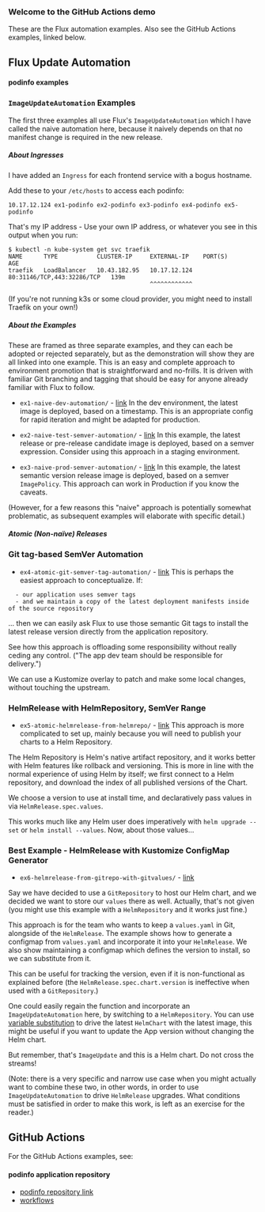 ### Welcome to the GitHub Actions demo

These are the Flux automation examples. Also see the GitHub Actions examples, linked below.

## Flux Update Automation

#### podinfo examples

### `ImageUpdateAutomation` Examples

The first three examples all use Flux's `ImageUpdateAutomation` which I have called the naive automation here, because it naively depends on that no
manifest change is required in the new release.

##### About Ingresses

I have added an `Ingress` for each frontend service with a bogus hostname.

Add these to your `/etc/hosts` to access each podinfo:

```
10.17.12.124 ex1-podinfo ex2-podinfo ex3-podinfo ex4-podinfo ex5-podinfo
```

That's my IP address - Use your own IP address, or whatever you see in this output when you run:

```
$ kubectl -n kube-system get svc traefik
NAME      TYPE           CLUSTER-IP     EXTERNAL-IP    PORT(S)                      AGE
traefik   LoadBalancer   10.43.182.95   10.17.12.124   80:31146/TCP,443:32286/TCP   139m
                                        ^^^^^^^^^^^^
```

(If you're not running k3s or some cloud provider, you might need to install Traefik on your own!)

##### About the Examples

These are framed as three separate examples, and they can each be adopted or rejected separately, but as the demonstration will
show they are all linked into one example.  This is an easy and complete approach to environment promotion that is straightforward
and no-frills. It is driven with familiar Git branching and tagging that should be easy for anyone already familiar with Flux to
follow.

* `ex1-naive-dev-automation/` -
  [link](https://github.com/kingdonb/github-actions-demo/tree/main/apps/podinfo/ex1-naive-dev-automation#readme)
In the dev environment, the latest image is deployed, based on a timestamp.
This is an appropriate config for rapid iteration and might be adapted for
production.

* `ex2-naive-test-semver-automation/` -
  [link](https://github.com/kingdonb/github-actions-demo/tree/main/apps/podinfo/ex2-naive-test-semver-automation#readme)
In this example, the latest release or pre-release candidate image is deployed,
based on a semver expression. Consider using this approach in a staging
environment.

* `ex3-naive-prod-semver-automation/` -
  [link](https://github.com/kingdonb/github-actions-demo/tree/main/apps/podinfo/ex3-naive-prod-semver-automation#readme)
In this example, the latest semantic version release image is deployed, based
on a semver `ImagePolicy`. This approach can work in Production if you know the
caveats.

(However, for a few reasons this "naive" approach is potentially somewhat
problematic, as subsequent examples will elaborate with specific detail.)

##### Atomic (Non-naïve) Releases

### Git tag-based SemVer Automation

* `ex4-atomic-git-semver-tag-automation/` -
  [link](https://github.com/kingdonb/github-actions-demo/tree/main/apps/podinfo/ex4-atomic-git-semver-tag-automation)
This is perhaps the easiest approach to conceptualize. If:

```
  - our application uses semver tags
  - and we maintain a copy of the latest deployment manifests inside of the source repository
```

... then we can easily ask Flux to use those semantic Git tags to install the
latest release version directly from the application repository.

See how this approach is offloading some responsibility without really ceding
any control. ("The app dev team should be responsible for delivery.")

We can use a Kustomize overlay to patch and make some local changes, without touching the upstream.

### HelmRelease with HelmRepository, SemVer Range

* `ex5-atomic-helmrelease-from-helmrepo/` -
  [link](https://github.com/kingdonb/github-actions-demo/tree/main/apps/podinfo/ex5-atomic-helmrelease-from-helmrepo#readme)
This approach is more complicated to set up, mainly because you will need to publish your charts to a Helm Repository.

The Helm Repository is Helm's native artifact repository, and it works better
with Helm features like rollback and versioning. This is more in line with the
normal experience of using Helm by itself; we first connect to a Helm
repository, and download the index of all published versions of the Chart.

We choose a version to use at install time, and declaratively pass values in
via `HelmRelease.spec.values`.

This works much like any Helm user does imperatively with `helm upgrade --set`
or `helm install --values`. Now, about those values...

### Best Example - HelmRelease with Kustomize ConfigMap Generator

* `ex6-helmrelease-from-gitrepo-with-gitvalues/` -
  [link](https://github.com/kingdonb/github-actions-demo/tree/main/apps/podinfo/ex6-helmrelease-from-gitrepo-with-gitvalues)

Say we have decided to use a `GitRepository` to host our Helm chart, and we
decided we want to store our `values` there as well. Actually, that's not given
(you might use this example with a `HelmRepository` and it works just fine.)

This approach is for the team who wants to keep a `values.yaml` in Git,
alongside of the `HelmRelease`. The example shows how to generate a configmap
from `values.yaml` and incorporate it into your `HelmRelease`. We also show
maintaining a configmap which defines the version to install, so we can
substitute from it.

This can be useful for tracking the version, even if it is non-functional as
explained before (the `HelmRelease.spec.chart.version` is ineffective when used
with a `GitRepository`.)

One could easily regain the function and incorporate an `ImageUpdateAutomation`
here, by switching to a `HelmRepository`. You can use
[variable substitution](https://fluxcd.io/docs/components/kustomize/kustomization/#variable-substitution)
to drive the latest `HelmChart` with the latest image, this might be useful if
you want to update the App version without changing the Helm chart.

But remember, that's `ImageUpdate` and this is a Helm chart. Do not cross the
streams!

(Note: there is a very specific and narrow use case when you might actually
want to combine these two, in other words, in order to use `ImageUpdateAutomation`
to drive `HelmRelease` upgrades. What conditions must be satisfied in order to
make this work, is left as an exercise for the reader.)

## GitHub Actions

For the GitHub Actions examples, see:

#### podinfo application repository

* [podinfo repository link](https://github.com/kingdonb/podinfo/)
* [workflows](https://github.com/kingdonb/podinfo/tree/master/.github/workflows#readme)

